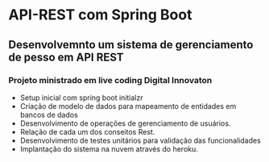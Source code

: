 # API-REST com Spring Boot
## Desenvolvemnto um sistema de gerenciamento de pesso em API REST

### Projeto ministrado em live coding Digital Innovaton

* Setup inicial com spring boot initialzr
* Criação de modelo de dados para mapeamento de entidades em bancos de dados
* Desenvolvimento de operações de gerenciamento de usuários.
* Relação de cada um dos conseitos Rest.
* Desenvolvimento de testes unitários para validação das funcionalidades
* Implantação do sistema na nuvem através do heroku.
